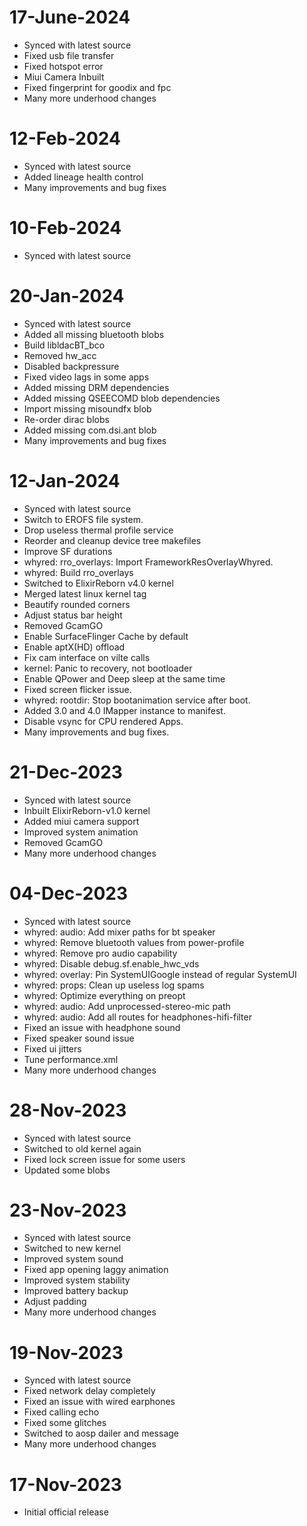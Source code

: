 # 17-June-2024
- Synced with latest source
- Fixed usb file transfer
- Fixed hotspot error
- Miui Camera Inbuilt
- Fixed fingerprint for goodix and fpc
- Many more underhood changes

# 12-Feb-2024
- Synced with latest source
- Added lineage health control
- Many improvements and bug fixes

# 10-Feb-2024

- Synced with latest source

# 20-Jan-2024

- Synced with latest source
- Added all missing bluetooth blobs
- Build libldacBT_bco
- Removed hw_acc
- Disabled backpressure
- Fixed video lags in some apps
- Added missing DRM dependencies
- Added missing QSEECOMD blob dependencies
- Import missing misoundfx blob
- Re-order dirac blobs
- Added missing com.dsi.ant blob
- Many improvements and bug fixes

# 12-Jan-2024

- Synced with latest source
- Switch to EROFS file system.
- Drop useless thermal profile service
- Reorder and cleanup device tree makefiles
- Improve SF durations
- whyred: rro_overlays: Import FrameworkResOverlayWhyred.
- whyred: Build rro_overlays
- Switched to ElixirReborn v4.0 kernel
- Merged latest linux kernel tag
- Beautify rounded corners
- Adjust status bar height
- Removed GcamGO
- Enable SurfaceFlinger Cache by default
- Enable aptX(HD) offload
- Fix cam interface on vilte calls
- kernel: Panic to recovery, not bootloader
- Enable QPower and Deep sleep at the same time
- Fixed screen flicker issue.
- whyred: rootdir: Stop bootanimation service after boot.
- Added 3.0 and 4.0 IMapper instance to manifest.
- Disable vsync for CPU rendered Apps.
- Many improvements and bug fixes.

# 21-Dec-2023

- Synced with latest source
- Inbuilt ElixirReborn-v1.0 kernel
- Added miui camera support
- Improved system animation
- Removed GcamGO
- Many more underhood changes

# 04-Dec-2023

- Synced with latest source
- whyred: audio: Add mixer paths for bt speaker
- whyred: Remove bluetooth values from power-profile
- whyred: Remove pro audio capability
- whyred: Disable debug.sf.enable_hwc_vds
- whyred: overlay: Pin SystemUIGoogle instead of regular SystemUI
- whyred: props: Clean up useless log spams
- whyred: Optimize everything on preopt
- whyred: audio: Add unprocessed-stereo-mic path
- whyred: audio: Add all routes for headphones-hifi-filter
- Fixed an issue with headphone sound
- Fixed speaker sound issue
- Fixed ui jitters
- Tune performance.xml
- Many more underhood changes

# 28-Nov-2023

- Synced with latest source
- Switched to old kernel again
- Fixed lock screen issue for some users
- Updated some blobs

# 23-Nov-2023

- Synced with latest source
- Switched to new kernel
- Improved system sound
- Fixed app opening laggy animation
- Improved system stability
- Improved battery backup
- Adjust padding
- Many more underhood changes

# 19-Nov-2023

- Synced with latest source
- Fixed network delay completely
- Fixed an issue with wired earphones
- Fixed calling echo
- Fixed some glitches
- Switched to aosp dailer and message
- Many more underhood changes

# 17-Nov-2023

- Initial official release
